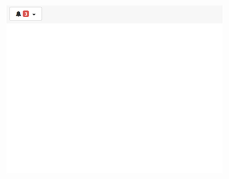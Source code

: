 ![Demo GIF](https://raw.githubusercontent.com/MeTaLiKiD/Bootstrap4NotificationsSample/master/Demo.gif)
